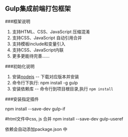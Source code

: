 ## Gulp集成前端打包框架


###框架说明

1. 支持HTML、CSS、JavaScript 压缩混淆
2. 支持CSS、JavaScript 自动引用合并
3. 支持模板include和变量引入
4. 支持CSS、JavaScript内联
5. 更多更能待完善......

###初始化说明

1. 安装[nodejs](http://nodejs.org) -- 下载对应版本并安装
2. 命令行下执行: npm install -g gulp
3. 安装依赖库 -- 命令行到项目根目录,执行 `npm install`


###安装指定插件

npm install --save-dev gulp-if

#html文件中css, js 合并
npm install --save-dev gulp-useref

依赖会自动添加package.json 中